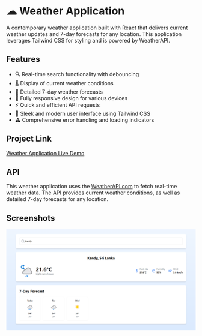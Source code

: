 # ☁ Weather Application
A contemporary weather application built with React that delivers current weather updates and 7-day forecasts for any location. This application leverages Tailwind CSS for styling and is powered by WeatherAPI.

## Features
- 🔍 Real-time search functionality with debouncing
- 🌡️ Display of current weather conditions
- 📅 Detailed 7-day weather forecasts
- 📱 Fully responsive design for various devices
- ⚡ Quick and efficient API requests
- 🎨 Sleek and modern user interface using Tailwind CSS
- ⚠️ Comprehensive error handling and loading indicators

## Project Link
[Weather Application Live Demo](https://lahiruanushka.github.io/react-weather-app/)

## API
This weather application uses the [WeatherAPI.com](https://www.weatherapi.com/) to fetch real-time weather data. The API provides current weather conditions, as well as detailed 7-day forecasts for any location.

## Screenshots
![Weather App Screenshot](docs/screenshots/screenshot1.png)